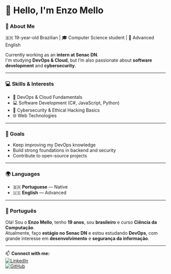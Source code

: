 # 👋 Hello, I'm Enzo Mello  

### 🧠 About Me
🇧🇷 19-year-old Brazilian | 🎓 Computer Science student | 💬 Advanced English  

Currently working as an **intern at Senac DN**.  
I'm studying **DevOps & Cloud**, but I’m also passionate about **software development** and **cybersecurity**.  

---

### 💻 Skills & Interests
- 🐧 DevOps & Cloud Fundamentals  
- 💻 Software Development (C#, JavaScript, Python)  
- 🔐 Cybersecurity & Ethical Hacking Basics  
- 🌐 Web Technologies  

---

### 🎯 Goals
- Keep improving my DevOps knowledge  
- Build strong foundations in backend and security  
- Contribute to open-source projects  

---

### 🌍 Languages
- 🇧🇷 **Portuguese** — Native  
- 🇺🇸 **English** — Advanced  

---

### 💬 Português
Olá! Sou o **Enzo Mello**, tenho **19 anos**, sou **brasileiro** e curso **Ciência da Computação**.  
Atualmente, faço **estágio no Senac DN** e estou estudando **DevOps**, com grande interesse em **desenvolvimento** e **segurança da informação**.  

---

📫 **Connect with me:**  
[![LinkedIn](https://img.shields.io/badge/LinkedIn-0077B5?style=for-the-badge&logo=linkedin&logoColor=white)](https://linkedin.com)  
[![GitHub](https://img.shields.io/badge/GitHub-000000?style=for-the-badge&logo=github&logoColor=white)](https://github.com)
